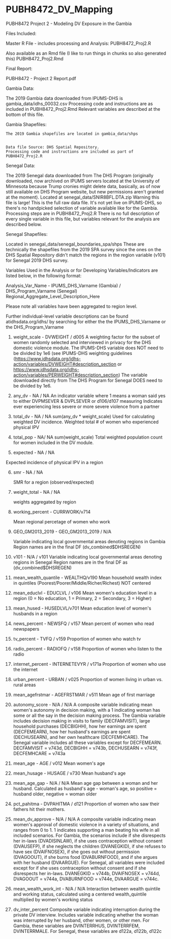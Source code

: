 # PUBH8472_DV_Mapping
PUBH8472 Project 2 - Modeling DV Exposure in the Gambia

Files Included:

Master R File - includes processing and Analysis:
  PUBH8472_Proj2.R

Also available as an Rmd file (I like to run things in chunks so also generated this)
  PUBH8472_Proj2.Rmd

Final Report:

  PUBH8472 - Project 2 Report.pdf

Gambia Data:

  The 2019 Gambia data downloaded from IPUMS-DHS is gambia_data/idhs_00032.csv
  Processing code and instructions are as included in PUBH8472_Proj2.Rmd
  Relevant variables are described at the bottom of this file.

Gambia Shapefiles:

    The 2019 Gambia shapefiles are located in gambia_data/shps

    
    Data file Source: DHS Spatial Repository. 
    Processing code and instructions are included as part of PUBH8472_Proj2.R

Senegal Data:

  The 2019 Senegal data downloaded from The DHS Program (originally downloaded, now archived on IPUMS servers located at the University of Minnesota because Trump cronies might delete data, basically, as of now still available on DHS Program website, but new permissions aren't granted at the moment). 
  Located at senegal_data/SNIR8BFL.DTA.zip
  Warning this file is large! This is the full raw data file. It's not yet live on IPUMS-DHS, so there's no handpicked selection of variable available like for the Gambia. Processing steps are in PUBH8472_Proj2.R
  There is no full description of every single variable in this file, but variables relevant for the analysis are described below. 

Senegal Shapefiles:

  Located in senegal_data/senegal_boundaries_spa/shps
  These are technically the shapefiles from the 2019 SPA survey since the ones on the DHS Spatial Repository didn't match the regions in the region variable (v101) for Senegal 2019 DHS survey.

Variables Used in the Analysis or for Developing Variables/Indicators are listed below, in the following format:

Analysis_Var_Name - IPUMS_DHS_Varname (Gambia) / DHS_Program_Varname (Senegal)
       Regional_Aggregate_Level_Description_Here

Please note all variables have been aggregated to region level.

Further individual-level variable descriptions can be found atidhsdata.org/idhs/ by searching for either the the IPUMS_DHS_Varname or the DHS_Program_Varname

1. weight_scale - DVWEIGHT / d005
     A weighting factor for the subset of women  randomly selected and interviewed in privacy for the DHS domestic violence module. 
     The IPUMS-DHS variable does NOT need to be divided by 1e6 (see IPUMS-DHS weighting guidelines (https://www.idhsdata.org/idhs-action/variables/DVWEIGHT#description_section or https://www.idhsdata.org/idhs-action/variables/PERWEIGHT#description_section)
    The variable downloaded directly from The DHS Program for Senegal DOES need to be divided by 1e6. 

2. any_dv - NA / NA 
   An indicator variable where 1 means a woman said yes to either DVPMSEVER & DVPLSEVER or d106/d107 measuring 
   Indicates ever experiencing less severe or more severe violence from a partner

3. total_dv - NA / NA
   sum(any_dv * weight_scale)
   Used for calculating weighted DV incidence. Weighted total # of women who experienced physical IPV

4. total_pop - NA/ NA
   sum(weight_scale)
   Total weighted population count for women included in the DV module.

5. expected - NA / NA

  Expected incidence of physical IPV in a region

6. smr - NA / NA

   SMR for a region (observed/expected)

7. weight_total - NA / NA

   weights aggregated by region

8. working_percent - CURRWORK/v714

   Mean regional percetage of women who work

9. GEO_GM2013_2019 - GEO_GM2013_2019 / N/A

   Variable indicating local governmental areas denoting regions in Gambia
   Region names are in the final DF (dv_combined$DHSREGEN)

10. v101 - N/A / v101
    Variable indicating local governmental areas denoting regions in Senegal
    Region names are in the final DF as (dv_combined$DHSREGEN)

12. mean_wealth_quantile - WEALTHQ/v190
    Mean household wealth index in quintiles (Poorest/Poorer/Middle/Richer/Richest)
    NOT centered

13. mean_educlvl - EDUCLVL / v106
    Mean women's education level in a region (0 = No education, 1 = Primary, 2 = Secondary, 3 = Higher)

14. mean_hused - HUSEDLVL/v701
    Mean education level of women's husbands in a region

15. news_percent - NEWSFQ / v157
    Mean percent of women who read newspapers

16. tv_percent - TVFQ / v159
    Proportion of women who watch tv

17. radio_percent - RADIOFQ / v158
    Proportion of women who listen to the radio
  
18. internet_percent - INTERNETEVYR / v171a
  Proportion of women who use the internet

19. urban_percent - URBAN / v025
  Proportion of women living in urban vs. rural areas
  
20. mean_agefrstmar - AGEFRSTMAR / v511
  Mean age of first marriage

21. autonomy_score - N/A / N/A
  A composite variable indicating mean women's autonomy in decision making, with a 1 indicating woman has some or all the say in the decision making process. The Gambia variable includes decision making in visits to family (DECFAMVISIT), large household purchases (DECBIGHH), how her earnings are spent (DECFEMEARN), how her husband's earnings are spent (DECHUSEARN), and her own healthcare (DECFEMHCARE).
  The Senegal variable includes all these variables except for DECFEMEARN. DECFAMVISIT = v743d, DECBIGHH = v743b, DECHUSEARN = v743f, DECFEMHCARE = v743a

23. mean_age - AGE / v012
  Mean women's age

24. mean_husage - HUSAGE / v730
  Mean husband's age
  
25. mean_age_gap - N/A / N/A
  Mean age gap between a woman and her husband. Calculated as husband's age - woman's age, so positive = husband older, negative = woman older

26. pct_pahitma - DVPAHITMA / d121 
    Proportion of women who saw their fathers hit their mothers.

27. mean_dv_approve - N/A / N/A
  A composite variable indicating mean women's approval of domestic violence in a variety of situations, and ranges from 0 to 1. 1 indicates supporting a man beating his wife in all included scenarios. For Gambia, the scenarios include if she disrespects her in-laws (DVADISINLAW), if she uses contraception without consent (DVAUSEFP), if she neglects the children (DVANEGKID), if she refuses to have sex (DVAIFNOSEX), if she goes out without permission (DVAGOOUT), if she burns food (DVABURNFOOD), and if she argues with her husband (DVAARGUE). 
  For Senegal, all variables were included except for if she uses contraception without consent and if she disrespects her in-laws. DVANEGKID = v744b, DVAIFNOSEX = v744d, DVAGOOUT = v744a, DVABURNFOOD = v744e, DVAARGUE = v744c.

29. mean_wealth_work_int - N/A / N/A
    Interaction between wealth quintile and working status, calculated using a centered wealth_quintile multiplied by women's working status
    
31. dv_inter_percent
  Composite variable indicating interruption during the private DV interview. Includes variable indicating whether the woman was interrupted by her husband, other women, or other men. For Gambia, these variables are DVINTERRHUS, DVINTERRFEM, DVINTERRMALE. For Senegal, these variables are d122a, d122b, d122c
